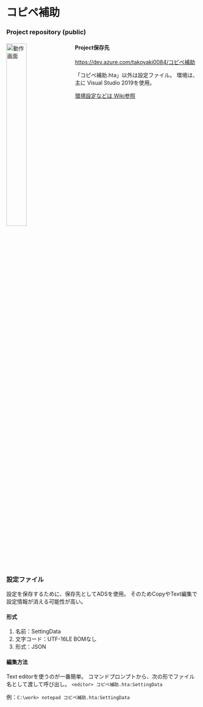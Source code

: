 # コピペ補助

### Project repository (public)

<style>
.container::after {
	content: "";
	display: block;
	clear: both;}
}
</style>

<div class="container">
<img src="https://dev.azure.com/takoyaki0084/23a52cdd-b722-4524-98d9-7bac2e28c4e0/_apis/git/repositories/e579511e-8136-42e0-9745-58823d8f1ac9/Items?path=/docs/images/%E7%94%BB%E9%9D%A2.png&download=false&resolveLfs=true&%24format=octetStream&api-version=5.0-preview.1&sanitize=true&versionDescriptor.version=master" alt="動作画面"  align="left"  style="float: left; width: 35%; max-width: 150px; margin-right: 30px" align="left" >

#### Project保存先
https://dev.azure.com/takoyaki0084/コピペ補助

「コピペ補助.hta」以外は設定ファイル。
環境は、主に Visual Studio 2019を使用。

[環境設定などは Wiki参照](docs/StartPage.md)
</div>


### 設定ファイル
設定を保存するために、保存先としてADSを使用。
そのためCopyやText編集で設定情報が消える可能性が高い。

#### 形式
1. 名前：SettingData
1. 文字コード：UTF-16LE BOMなし
1. 形式：JSON

#### 編集方法
Text editorを使うのが一番簡単。
コマンドプロンプトから、次の形でファイル名として渡して呼び出し。
`<editor> コピペ補助.hta:SettingData`

例：`C:\work> notepad コピペ補助.hta:SettingData`
